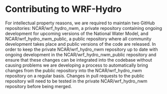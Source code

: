 #  Contributing to WRF-Hydro

For intellectual property reasons, we are required to maintain two GitHub repositories: NCAR/wrf_hydro_nwm, a private repository containing ongoing development for upcoming versions of the National Water Model, and NCAR/wrf_hydro_nwm_public, a public repository where all community development takes place and public versions of the code are released. In order to keep the private NCAR/wrf_hydro_nwm repository up to date with ongoing development in the NCAR/wrf_hydro_nwm_public repository and ensure that these changes can be integrated into the codebase without causing problems we are developing a process to automatically bring changes from the public repository into the NCAR/wrf_hydro_nwm repository on a regular basis.  Changes in pull requests to the public repository will need to be tested in the private NCAR/wrf_hydro_nwm repository before being merged.

